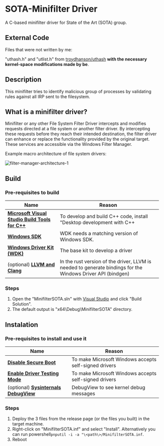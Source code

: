 # SOTA-Minifilter Driver

A C-based minifilter driver for State of the Art (SOTA) group.

## External Code

Files that were not written by me:

"uthash.h" and "utlist.h" from [troydhanson/uthash](https://github.com/troydhanson/uthash) **with the necessary kernel-space modifications made by be**.

## Description

This minifilter tries to identify malicious group of processes by validating rules against all IRP sent to the filesystem.

## What is a minifilter driver?

Minifilter or any other File System Filter Driver intercepts and modifies requests directed at a file system or another filter driver. By intercepting these requests before they reach their intended destination, the filter driver can enhance or replace the functionality provided by the original target. These services are accessible via the Windows Filter Manager.

Example macro architecture of file system drivers:

![filter-manager-architecture-1](https://github.com/not4rt/SOTA-minifilter/assets/128330203/b55870ce-580a-4734-b639-60bb3b7b8e26)

## Build
### Pre-requisites to build
| Name | Reason |
| ---------------------------------------------- | -- |
| [**Microsoft Visual Studio Build Tools for C++**](https://visualstudio.microsoft.com/thank-you-downloading-visual-studio/?sku=BuildTools&rel=16) | To develop and build C++ code, install "Desktop development with C++ |
| [**Windows SDK**](https://go.microsoft.com/fwlink/?linkid=2166460) | WDK needs a matching version of Windows SDK. |
| [**Windows Driver Kit (WDK)**](https://go.microsoft.com/fwlink/?linkid=2166289) | The base kit to develop a driver |
| (optional) [**LLVM and Clang**](https://github.com/llvm/llvm-project/releases/download/llvmorg-12.0.1/LLVM-12.0.1-win64.exe) | In the rust version of the driver, LLVM is needed to generate bindings for the Windows Driver API (bindgen) |

### Steps
1. Open the "MinifilterSOTA.sln" with [Visual Studio](https://visualstudio.microsoft.com/) and click "Build Solution".
2. The default output is "x64\Debug\MinifilterSOTA" directory.

   
## Instalation
### Pre-requisites to install and use it
| Name | Reason |
| ---------------------------------------------- | -- |
| [**Disable Secure Boot**](https://learn.microsoft.com/en-us/windows-hardware/drivers/install/the-testsigning-boot-configuration-option) | To make Microsoft Windows accepts self-signed drivers |
| [**Enable Driver Testing Mode**](https://learn.microsoft.com/en-us/windows-hardware/drivers/install/the-testsigning-boot-configuration-option) | To make Microsoft Windows accepts self-signed drivers |
| (optional) [**Sysinternals DebugView**](https://docs.microsoft.com/en-us/sysinternals/downloads/debugview) | DebugView to see kernel debug messages |

### Steps
1. Deploy the 3 files from the release page (or the files you built) in the target machine.
2. Right-click on "MinifilterSOTA.inf" and select "Install". Alternatively you can run powershell```pnputil -i -a "\<path\>/MinifilterSOTA.inf```.
3. Reboot

